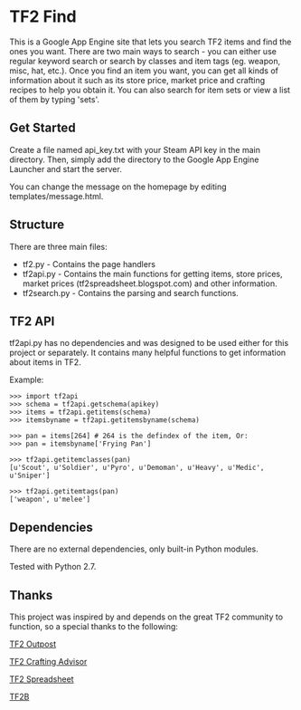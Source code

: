 TF2 Find
========

This is a Google App Engine site that lets you search TF2 items and find the ones you want. There are two main ways to search - you can either use regular keyword search or search by classes and item tags (eg. weapon, misc, hat, etc.). Once you find an item you want, you can get all kinds of information about it such as its store price, market price and crafting recipes to help you obtain it. You can also search for item sets or view a list of them by typing 'sets'.

Get Started
-----------

Create a file named api_key.txt with your Steam API key in the main directory. Then, simply add the directory to the Google App Engine Launcher and start the server.

You can change the message on the homepage by editing templates/message.html.

Structure
---------

There are three main files:

 * tf2.py - Contains the page handlers
 * tf2api.py - Contains the main functions for getting items, store prices, market prices (tf2spreadsheet.blogspot.com) and other information.
 * tf2search.py - Contains the parsing and search functions.

TF2 API
-------
tf2api.py has no dependencies and was designed to be used either for this project or separately. It contains many helpful functions to get information about items in TF2.

Example:

    >>> import tf2api
    >>> schema = tf2api.getschema(apikey)
    >>> items = tf2api.getitems(schema)
    >>> itemsbyname = tf2api.getitemsbyname(schema)

    >>> pan = items[264] # 264 is the defindex of the item, Or:
    >>> pan = itemsbyname['Frying Pan']

    >>> tf2api.getitemclasses(pan)
    [u'Scout', u'Soldier', u'Pyro', u'Demoman', u'Heavy', u'Medic', u'Sniper']

    >>> tf2api.getitemtags(pan)
    ['weapon', u'melee']


Dependencies
------------
There are no external dependencies, only built-in Python modules.

Tested with Python 2.7.

Thanks
------
This project was inspired by and depends on the great TF2 community to function, so a special thanks to the following:

[TF2 Outpost](http://tf2outpost.com)

[TF2 Crafting Advisor](http://tf2crafting.info)

[TF2 Spreadsheet](http://tf2spreadsheet.blogspot.com)

[TF2B](http://tf2b.com)
